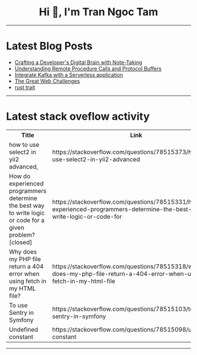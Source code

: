 <h1 align="center">Hi 👋, I'm Tran Ngoc Tam</h1>

---

# Latest Blog Posts 
<!-- BLOG-POST-LIST:START -->
- [Crafting a Developer&#39;s Digital Brain with Note-Taking](https://dev.to/dev3l/crafting-a-developers-digital-brain-with-note-taking-3ioa)
- [Understanding Remote Procedure Calls and Protocol Buffers](https://dev.to/mochafreddo/understanding-remote-procedure-calls-and-protocol-buffers-150f)
- [Integrate Kafka with a Serverless application](https://dev.to/aws-builders/integrate-kafka-with-a-serverless-application-2c9n)
- [The Great Web Challenges](https://dev.to/itskunal/the-great-web-challenges-5bog)
- [rust trait](https://dev.to/zhangwuji/rust-trait-4n1i)
<!-- BLOG-POST-LIST:END -->

---

# Latest stack oveflow activity
<table>
  <tr><th>Title</th><th>Link</th></tr>
  <!-- STACKOVERFLOW:START --><tr><td>how to use select2 in yii2 advanced,</td><td>https://stackoverflow.com/questions/78515373/how-to-use-select2-in-yii2-advanced</td></tr><tr><td>How do experienced programmers determine the best way to write logic or code for a given problem? [closed]</td><td>https://stackoverflow.com/questions/78515331/how-do-experienced-programmers-determine-the-best-way-to-write-logic-or-code-for</td></tr><tr><td>Why does my PHP file return a 404 error when using fetch in my HTML file?</td><td>https://stackoverflow.com/questions/78515318/why-does-my-php-file-return-a-404-error-when-using-fetch-in-my-html-file</td></tr><tr><td>To use Sentry in Symfony</td><td>https://stackoverflow.com/questions/78515103/to-use-sentry-in-symfony</td></tr><tr><td>Undefined constant</td><td>https://stackoverflow.com/questions/78515098/undefined-constant</td></tr><!-- STACKOVERFLOW:END -->
</table>

---


